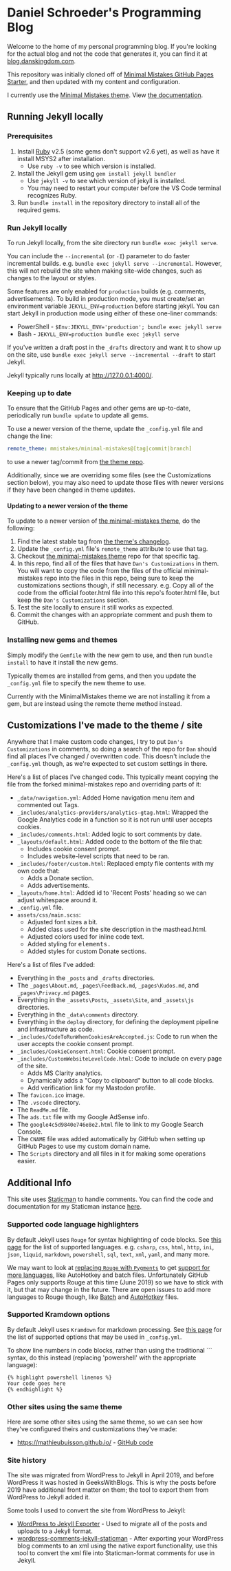 # Daniel Schroeder's Programming Blog

Welcome to the home of my personal programming blog.
If you're looking for the actual blog and not the code that generates it, you can find it at [blog.danskingdom.com](https://blog.danskingdom.com).

This repository was initially cloned off of [Minimal Mistakes GitHub Pages Starter][MinimalMistakesGitHubPagesStarterRepoUrl], and then updated with my content and configuration.

I currently use the [Minimal Mistakes theme][MinimalMistakesThemeGitHubRepoUrl]. View [the documentation][MinimalMistakesThemeDocumentationUrl].

## Running Jekyll locally

### Prerequisites

1. Install [Ruby][RubyInstallerDownloadPageUrl] v2.5 (some gems don't support v2.6 yet), as well as have it install MSYS2 after installation.
   - Use `ruby -v` to see which version is installed.
1. Install the Jekyll gem using `gem install jekyll bundler`
   - Use `jekyll -v` to see which version of jekyll is installed.
   - You may need to restart your computer before the VS Code terminal recognizes Ruby.
1. Run `bundle install` in the repository directory to install all of the required gems.

### Run Jekyll locally

To run Jekyll locally, from the site directory run `bundle exec jekyll serve`.

You can include the `--incremental` (or `-I`) parameter to do faster incremental builds.
e.g. `bundle exec jekyll serve --incremental`.
However, this will not rebuild the site when making site-wide changes, such as changes to the layout or styles.

Some features are only enabled for `production` builds (e.g. comments, advertisements).
To build in production mode, you must create/set an environment variable `JEKYLL_ENV=production` before starting jekyll.
You can start Jekyll in production mode using either of these one-liner commands:

- PowerShell - `$Env:JEKYLL_ENV='production'; bundle exec jekyll serve`
- Bash - `JEKYLL_ENV=production bundle exec jekyll serve`

If you've written a draft post in the `_drafts` directory and want it to show up on the site, use `bundle exec jekyll serve --incremental --draft` to start Jekyll.

Jekyll typically runs locally at <http://127.0.0.1:4000/>.

### Keeping up to date

To ensure that the GitHub Pages and other gems are up-to-date, periodically run `bundle update` to update all gems.

To use a newer version of the theme, update the `_config.yml` file and change the line:

```yml
remote_theme: mmistakes/minimal-mistakes@[tag|commit|branch]
```

to use a newer tag/commit from [the theme repo][MinimalMistakesThemeGitHubRepoUrl].

Additionally, since we are overriding some files (see the Customizations section below), you may also need to update those files with newer versions if they have been changed in theme updates.

#### Updating to a newer version of the theme

To update to a newer version of [the minimal-mistakes theme][MinimalMistakesThemeGitHubRepoUrl], do the following:

1. Find the latest stable tag from [the theme's changelog](https://github.com/mmistakes/minimal-mistakes/blob/master/CHANGELOG.md).
1. Update the `_config.yml` file's `remote_theme` attribute to use that tag.
1. Checkout [the minimal-mistakes theme][MinimalMistakesThemeGitHubRepoUrl] repo for that specific tag.
1. In this repo, find all of the files that have `Dan's Customizations` in them.
You will want to copy the code from the files of the official minimal-mistakes repo into the files in this repo, being sure to keep the customizations sections though, if still necessary.
e.g. Copy all of the code from the official footer.html file into this repo's footer.html file, but keep the `Dan's Customizations` section.
1. Test the site locally to ensure it still works as expected.
1. Commit the changes with an appropriate comment and push them to GitHub.

### Installing new gems and themes

Simply modify the `Gemfile` with the new gem to use, and then run `bundle install` to have it install the new gems.

Typically themes are installed from gems, and then you update the `_config.yml` file to specify the new theme to use.

Currently with the MinimalMistakes theme we are not installing it from a gem, but are instead using the remote theme method instead.

## Customizations I've made to the theme / site

Anywhere that I make custom code changes, I try to put `Dan's Customizations` in comments, so doing a search of the repo for `Dan` should find all places I've changed / overwritten code.
This doesn't include the `_config.yml` though, as we're expected to set custom settings in there.

Here's a list of places I've changed code. This typically meant copying the file from the forked minimal-mistakes repo and overriding parts of it:

- `_data/navigation.yml`: Added Home navigation menu item and commented out Tags.
- `_includes/analytics-providers/analytics-gtag.html`: Wrapped the Google Analytics code in a function so it is not run until user accepts cookies.
- `_includes/comments.html`: Added logic to sort comments by date.
- `_layouts/default.html`: Added code to the bottom of the file that:
  - Includes cookie consent prompt.
  - Includes website-level scripts that need to be ran.
- `_includes/footer/custom.html`: Replaced empty file contents with my own code that:
  - Adds a Donate section.
  - Adds advertisements.
- `_layouts/home.html`: Added id to 'Recent Posts' heading so we can adjust whitespace around it.
- `_config.yml` file.
- `assets/css/main.scss`:
  - Adjusted font sizes a bit.
  - Added class used for the site description in the masthead.html.
  - Adjusted colors used for inline code text.
  - Added styling for <kbd> elements.
  - Added styles for custom Donate sections.

Here's a list of files I've added:

- Everything in the `_posts` and `_drafts` directories.
- The `_pages\About.md`, `_pages\Feedback.md`, `_pages\Kudos.md`, and `_pages\Privacy.md` pages.
- Everything in the `_assets\Posts`, `_assets\Site`, and `_assets\js` directories.
- Everything in the `_data\comments` directory.
- Everything in the `deploy` directory, for defining the deployment pipeline and infrastructure as code.
- `_includes/CodeToRunWhenCookiesAreAccepted.js`: Code to run when the user accepts the cookie consent prompt.
- `_includes/CookieConsent.html`: Cookie consent prompt.
- `_includes/CustomWebsiteLevelCode.html`: Code to include on every page of the site.
  - Adds MS Clarity analytics.
  - Dynamically adds a "Copy to clipboard" button to all code blocks.
  - Add verification link for my Mastodon profile.
- The `favicon.ico` image.
- The `.vscode` directory.
- The `ReadMe.md` file.
- The `ads.txt` file with my Google AdSense info.
- The `google4c5d9840e746e8e2.html` file to link to my Google Search Console.
- The `CNAME` file was added automatically by GitHub when setting up GitHub Pages to use my custom domain name.
- The `Scripts` directory and all files in it for making some operations easier.

## Additional Info

This site uses [Staticman](https://github.com/eduardoboucas/staticman) to handle comments.
You can find the code and documentation for my Staticman instance [here](https://github.com/deadlydog/deadlydog.github.io-staticman).

### Supported code language highlighters

By default Jekyll uses `Rouge` for syntax highlighting of code blocks.
See [this page][JekyllRogueSyntaxHighlighterSupportedLanguagesUrl] for the list of supported languages.
e.g. `csharp`, `css`, `html`, `http`, `ini`, `json`, `liquid`, `markdown`, `powershell`, `sql`, `text`, `xml`, `yaml`, and many more.

We may want to look at [replacing `Rouge` with `Pygments`][HowToUsePygmentsSyntaxHighlighterWithJekyll] to get [support for more languages][JekyllPygmentsSyntaxHighlighterSupportedLanguagesUrl], like AutoHotkey and batch files. Unfortunately GitHub Pages only supports Rouge at this time (June 2019) so we have to stick with it, but that may change in the future. There are open issues to add more languages to Rouge though, like [Batch][RougeBatchSyntaxHighlightingSupportIssueUrl] and [AutoHotkey][RougeAutoHotkeySyntaxHighlightingSupportIssueUrl] files.

### Supported Kramdown options

By default Jekyll uses `Kramdown` for markdown processing.
See [this page][JekyllKramdownOptionsDocumentationUrl] for the list of supported options that may be used in `_config.yml`.

To show line numbers in code blocks, rather than using the traditional ``` syntax, do this instead (replacing 'powershell' with the appropriate language):

```liquid
{% highlight powershell linenos %}
Your code goes here
{% endhighlight %}
```

### Other sites using the same theme

Here are some other sites using the same theme, so we can see how they've configured theirs and customizations they've made:

- https://mathieubuisson.github.io/ - [GitHub code](https://github.com/MathieuBuisson/MathieuBuisson.github.io)

### Site history

The site was migrated from WordPress to Jekyll in April 2019, and before WordPress it was hosted in GeeksWithBlogs.
This is why the posts before 2019 have additional front matter on them; the tool to export them from WordPress to Jekyll added it.

Some tools I used to convert the site from WordPress to Jekyll:

- [WordPress to Jekyll Exporter][WordPressToJekyllExporterPluginUrl] - Used to migrate all of the posts and uploads to a Jekyll format.
- [wordpress-comments-jekyll-staticman][WordPressCommentsToJekyllStaticmanToolUrl] - After exporting your WordPress blog comments to an xml using the native export functionality, use this tool to convert the xml file into Staticman-format comments for use in Jekyll.

[MinimalMistakesGitHubPagesStarterRepoUrl]: https://github.com/mmistakes/mm-github-pages-starter
[MinimalMistakesThemeGitHubRepoUrl]: https://github.com/mmistakes/minimal-mistakes
[MinimalMistakesThemeDocumentationUrl]: https://mmistakes.github.io/minimal-mistakes/docs/quick-start-guide/
[RubyInstallerDownloadPageUrl]: https://rubyinstaller.org/downloads/
[JekyllRogueSyntaxHighlighterSupportedLanguagesUrl]: https://simpleit.rocks/ruby/jekyll/what-are-the-supported-language-highlighters-in-jekyll/
[JekyllKramdownOptionsDocumentationUrl]: https://kramdown.gettalong.org/options.html
[RougeBatchSyntaxHighlightingSupportIssueUrl]: https://github.com/rouge-ruby/rouge/issues/252
[RougeAutoHotkeySyntaxHighlightingSupportIssueUrl]: https://github.com/rouge-ruby/rouge/issues/1136
[HowToUsePygmentsSyntaxHighlighterWithJekyll]: https://lyk6756.github.io/2016/11/22/use_pygments.html
[JekyllPygmentsSyntaxHighlighterSupportedLanguagesUrl]: https://haisum.github.io/2014/11/07/jekyll-pygments-supported-highlighters/
[WordPressToJekyllExporterPluginUrl]: https://wordpress.org/plugins/jekyll-exporter
[WordPressCommentsToJekyllStaticmanToolUrl]: https://github.com/arthurlacoste/wordpress-comments-jekyll-staticman
